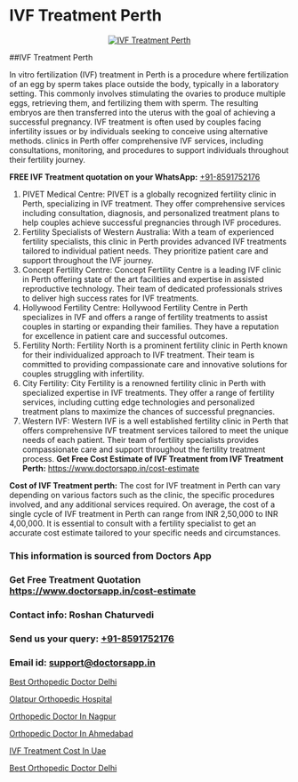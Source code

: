 # IVF Treatment Perth

<p align="center">
  <a href="https://doctorsapp.in/treatment/ivf-treatment">
    <img src="https://doctorsapp.co.in/uploads/treatment_image/ICSI.jpg" alt="IVF Treatment Perth">
  </a>
</p>
##IVF Treatment Perth

In vitro fertilization (IVF) treatment in Perth is a procedure where fertilization of an egg by sperm takes place outside the body, typically in a laboratory setting. This commonly involves stimulating the ovaries to produce multiple eggs, retrieving them, and fertilizing them with sperm. The resulting embryos are then transferred into the uterus with the goal of achieving a successful pregnancy. IVF treatment is often used by couples facing infertility issues or by individuals seeking to conceive using alternative methods. clinics in Perth offer comprehensive IVF services, including consultations, monitoring, and procedures to support individuals throughout their fertility journey.

**FREE IVF Treatment quotation on your WhatsApp:**  [+91-8591752176](https://api.whatsapp.com/send?phone=8591752176)

1) PIVET Medical Centre: PIVET is a globally recognized fertility clinic in Perth, specializing in IVF treatment. They offer comprehensive services including consultation, diagnosis, and personalized treatment plans to help couples achieve successful pregnancies through IVF procedures.
2) Fertility Specialists of Western Australia: With a team of experienced fertility specialists, this clinic in Perth provides advanced IVF treatments tailored to individual patient needs. They prioritize patient care and support throughout the IVF journey.
3) Concept Fertility Centre: Concept Fertility Centre is a leading IVF clinic in Perth offering state of the art facilities and expertise in assisted reproductive technology. Their team of dedicated professionals strives to deliver high success rates for IVF treatments.
4) Hollywood Fertility Centre: Hollywood Fertility Centre in Perth specializes in IVF and offers a range of fertility treatments to assist couples in starting or expanding their families. They have a reputation for excellence in patient care and successful outcomes.
5) Fertility North: Fertility North is a prominent fertility clinic in Perth known for their individualized approach to IVF treatment. Their team is committed to providing compassionate care and innovative solutions for couples struggling with infertility.
6) City Fertility: City Fertility is a renowned fertility clinic in Perth with specialized expertise in IVF treatments. They offer a range of fertility services, including cutting edge technologies and personalized treatment plans to maximize the chances of successful pregnancies.
7) Western IVF: Western IVF is a well established fertility clinic in Perth that offers comprehensive IVF treatment services tailored to meet the unique needs of each patient. Their team of fertility specialists provides compassionate care and support throughout the fertility treatment process.
**Get Free Cost Estimate of IVF Treatment from IVF Treatment Perth:** https://www.doctorsapp.in/cost-estimate

**Cost of IVF Treatment perth:**
The cost for IVF treatment in Perth can vary depending on various factors such as the clinic, the specific procedures involved, and any additional services required. On average, the cost of a single cycle of IVF treatment in Perth can range from INR 2,50,000 to INR 4,00,000. It is essential to consult with a fertility specialist to get an accurate cost estimate tailored to your specific needs and circumstances.

### This information is sourced from Doctors App 
### Get Free Treatment Quotation https://www.doctorsapp.in/cost-estimate
### Contact info: Roshan Chaturvedi 
### Send us your query: [+91-8591752176](https://api.whatsapp.com/send?phone=8591752176) 
### Email id: support@doctorsapp.in

[Best Orthopedic Doctor Delhi](https://www.linkedin.com/pulse/best-orthopedic-doctor-delhi-doctorsapp-united-arab-emirates-xqfje?trackingId=DPcWUgjMNsH%2FwZnTRgKkvw%3D%3D&lipi=urn%3Ali%3Apage%3Ad_flagship3_company_admin%3BSXrbBuk4SwWZ8nIcZ2zSvw%3D%3D)

[Olatpur Orthopedic Hospital](https://www.linkedin.com/pulse/olatpur-orthopedic-hospital-doctorsapp-dhaka-s9aye?trackingId=HJLAWo1H5eJXzdZpViP9fw%3D%3D&lipi=urn%3Ali%3Apage%3Ad_flagship3_company_admin%3Bo%2BosOGJBSO63YocmsfjAZA%3D%3D)

[Orthopedic Doctor In Nagpur](https://medium.com/@vimalrana22/orthopedic-doctor-in-nagpur-fb86f7f294aa)

[Orthopedic Doctor In Ahmedabad](https://medium.com/@vimalrana22/orthopedic-doctor-in-ahmedabad-180e68c3f3f8)

[IVF Treatment Cost In Uae](https://doctors-apps.github.io/doctorsapp/ivf-treatment-cost-in-uae)

[Best Orthopedic Doctor Delhi](https://doctors-apps.github.io/doctorsapp/best-orthopedic-doctor-delhi)

